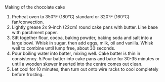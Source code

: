 Making of the chocolate cake
1. Preheat oven to 350°F (180°C) standard or 320°F (160°C) fan/convection.
2. Lightly grease 2x 9-inch (22cm) round cake pans with butter. Line base with parchment paper.
3. Sift together flour, cocoa, baking powder, baking soda and salt into a large bowl. Whisk in sugar, then add eggs, milk, oil and vanilla. Whisk well to combine until lump free, about 30 seconds.
4. Pour boiling water into batter, mixing well. Cake batter is thin in consistency.
5.Pour batter into cake pans and bake for 30-35 minutes or until a wooden skewer inserted into the centre comes out clean.
6. Let cool for 10 minutes, then turn out onto wire racks to cool completely before frosting.